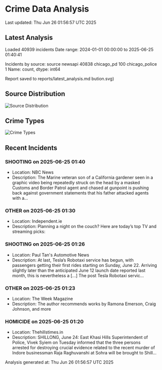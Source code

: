 # Crime Data Analysis
Last updated: Thu Jun 26 01:56:57 UTC 2025

## Latest Analysis

Loaded 40939 incidents
Date range: 2024-01-01 00:00:00 to 2025-06-25 01:40:41

Incidents by source:
source
newsapi           40838
chicago_pd          100
chicago_police        1
Name: count, dtype: int64

Report saved to reports/latest_analysis.md
bution.svg)

## Source Distribution
![Source Distribution](images/source_distribution.svg)

## Crime Types
![Crime Types](images/crime_types.svg)

## Recent Incidents

### SHOOTING on 2025-06-25 01:40
- Location: NBC News
- Description: The Marine veteran son of a California gardener seen in a graphic video being repeatedly struck on the head by a masked Customs and Border Patrol agent and chased at gunpoint is pushing back against government statements that his father attacked agents with a…


### OTHER on 2025-06-25 01:30
- Location: Independent.ie
- Description: Planning a night on the couch? Here are today’s top TV and streaming picks:


### SHOOTING on 2025-06-25 01:26
- Location: Paul Tan's Automotive News
- Description: At last, Tesla’s Robotaxi service has begun, with passengers getting their first rides starting on Sunday, June 22. Arriving slightly later than the anticipated June 12 launch date reported last month, this is nevertheless a […]
The post Tesla Robotaxi servic…


### OTHER on 2025-06-25 01:23
- Location: The Week Magazine
- Description: The author recommends works by Ramona Emerson, Craig Johnson, and more


### HOMICIDE on 2025-06-25 01:20
- Location: Thehillstimes.in
- Description: SHILLONG, June 24: East Khasi Hills Superintendent of Police, Vivek Syiem on Tuesday informed that the three persons arrested for destroying crucial evidence related to the recent murder of Indore businessman Raja Raghuvanshi at Sohra will be brought to Shill…

Analysis generated at: Thu Jun 26 01:56:57 UTC 2025
